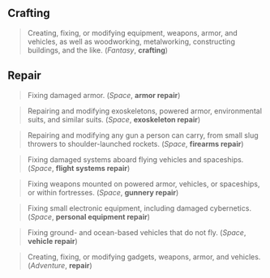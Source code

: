 Crafting
--------

> Creating, fixing, or modifying equipment, weapons, armor, and vehicles, as well as woodworking, metalworking, constructing buildings, and the like. (*Fantasy*, **crafting**)

Repair
------

> Fixing damaged armor. (*Space*, **armor repair**)

> Repairing and modifying exoskeletons, powered armor, environmental suits, and similar suits. (*Space*, **exoskeleton repair**)

> Repairing and modifying any gun a person can carry, from small slug throwers to shoulder-launched rockets. (*Space*, **firearms repair**)

> Fixing damaged systems aboard flying vehicles and spaceships. (*Space*, **flight systems repair**)

> Fixing weapons mounted on powered armor, vehicles, or spaceships, or within fortresses. (*Space*, **gunnery repair**)

> Fixing small electronic equipment, including damaged cybernetics. (*Space*, **personal equipment repair**)

> Fixing ground- and ocean-based vehicles that do not fly. (*Space*, **vehicle repair**)

> Creating, fixing, or modifying gadgets, weapons, armor, and vehicles. (*Adventure*, **repair**)
